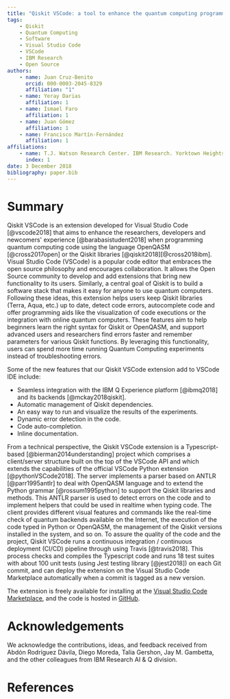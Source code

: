 ```yaml
---
title: "Qiskit VSCode: a tool to enhance the quantum computing programming experience"
tags:
    - Qiskit
    - Quantum Computing
    - Software
    - Visual Studio Code
    - VSCode
    - IBM Research
    - Open Source
authors:
    - name: Juan Cruz-Benito
      orcid: 000-0003-2045-8329
      affiliation: "1"
    - name: Yeray Darias
      affiliation: 1
    - name: Ismael Faro
      affiliation: 1
    - name: Juan Gómez
      affiliation: 1
    - name: Francisco Martín-Fernández
      affiliation: 1
affiliations:
    - name: T.J. Watson Research Center. IBM Research. Yorktown Heights, NY, USA.
      index: 1
date: 3 December 2018
bibliography: paper.bib
---
```


# Summary

Qiskit VSCode is an extension developed for Visual Studio Code [@vscode2018] that aims to enhance the researchers, developers and newcomers' experience [@barabasistudent2018] when programming quantum computing code using the language OpenQASM [@cross2017open] or the Qiskit libraries [@qiskit2018][@cross2018ibm].
Visual Studio Code (VSCode) is a popular code editor that embraces the open source philosophy and encourages collaboration. It allows the Open Source community to develop and add extensions that bring new functionality to its users. Similarly, a central goal of Qiskit is to build a software stack that makes it easy for anyone to use quantum computers. Following these ideas, this extension helps users keep Qiskit libraries (Terra, Aqua, etc.) up to date, detect code errors, autocomplete code and offer programming aids like the visualization of code executions or the integration with online quantum computers. These features aim to help beginners learn the right syntax for Qiskit or OpenQASM, and support advanced users and researchers find errors faster and remember parameters for various Qiskit functions. By leveraging this functionality, users can spend more time running Quantum Computing experiments instead of troubleshooting errors.

Some of the new features that our Qiskit VSCode extension add to VSCode IDE include:

-   Seamless integration with the IBM Q Experience platform [@ibmq2018] and its backends [@mckay2018qiskit].
-   Automatic management of Qiskit dependencies.
-   An easy way to run and visualize the results of the experiments.
-   Dynamic error detection in the code.
-   Code auto-completion.
-   Inline documentation.

From a technical perspective, the Qiskit VSCode extension is a Typescript-based [@bierman2014understanding] project which comprises a client/server structure built on the top of the VSCode API and which extends the capabilities of the official VSCode Python extension [@pythonVSCode2018]. The server implements a parser based on ANTLR [@parr1995antlr] to deal with OpenQASM language and to extend the Python grammar [@rossum1995python] to support the Qiskit libraries and methods. This ANTLR parser is used to detect errors on the code and to implement helpers that could be used in realtime when typing code. The client provides different visual features and commands like the real-time check of quantum backends available on the Internet, the execution of the code typed in Python or OpenQASM, the management of the Qiskit versions installed in the system, and so on. To assure the quality of the code and the project, Qiskit VSCode runs a continuous integration / continuous deployment (CI/CD) pipeline through using Travis [@travis2018]. This process checks and compiles the Typescript code and runs 18 test suites with about 100 unit tests (using Jest testing library [@jest2018]) on each Git commit, and can deploy the extension on the Visual Studio Code Marketplace automatically when a commit is tagged as a new version.

The extension is freely available for installing at the [Visual Studio Code Marketplace](https://marketplace.visualstudio.com/items?itemName=qiskit.qiskit-vscode), and the code is hosted in [GitHub](https://github.com/Qiskit/qiskit-vscode).

# Acknowledgements

We acknowledge the contributions, ideas, and feedback received from Abdón Rodríguez Dávila, Diego Moreda, Talia Gershon, Jay M. Gambetta, and the other colleagues from IBM Research AI & Q division.

# References
